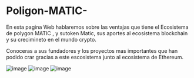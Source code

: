 # Poligon-MATIC-

En esta pagina Web hablaremos sobre las ventajas que tiene el Ecosistema de polygon MATIC , y sutoken Matic, sus aportes al ecosistema blockchain y su crecimineto en el mundo crypto.


Conoceras a sus fundadores y los proyectos mas importantes que han podido crar gracias a este escosistema junto al ecosistema de Ethereum.

![image](https://user-images.githubusercontent.com/101605501/176791698-a64e6c4b-3b6a-452d-9d90-b9c05c99c87c.png)
![image](https://user-images.githubusercontent.com/101605501/176791745-ab303f65-e977-4527-b81c-f2669472f154.png)
![image](https://user-images.githubusercontent.com/101605501/176791802-6a969c29-342a-46c5-a1af-2f6aa6be5aa0.png)

